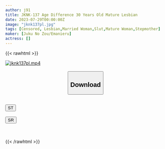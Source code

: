 ```yaml
---
author: j91
title: JKNK-137 Age Difference 30 Years Old Mature Lesbian
date: 2023-07-29T00:00:00Z
image: "jknk137pl.jpg"
tags: [Censored, Lesbian,Married Woman,Slut,Mature Woman,Stepmother]
maker: [Juku No Zou/Emanieru]
actress: []
---
```



{{< rawhtml >}}

<div class="video" data-videoid="8RKoJpqD82FoPLG">
    <a href="javascript:;">
        <img src="https://my.j91.asia/posts/jknk137pl/jknk137pl.jpg" width="WIDTH" height="HEIGHT" alt="jknk137pl.mp4" loading="lazy">
    </a>
</div>

<script type="text/javascript" src="https://j91.asia/asset/on-demand-st.js"></script>

<br>
  <link rel="stylesheet" href="https://j91.asia/asset/bs5.css">
  
  <center>
  <button class="btn btn-primary" type="button" data-bs-toggle="collapse" data-bs-target=".multi-collapse" aria-expanded="false" aria-controls="multiCollapseExample1 multiCollapseExample2"><h2>Download</h2></button></center>
</p>
<div class="row">
  <div class="col">
    <div class="collapse multi-collapse" id="multiCollapseExample1">
      <div class="card card-body">
	      	      <br>
<div class="buttons">  
<a href="https://streamtape.to/v/8RKoJpqD82FoPLG"><button class="btn-hover color-3"><i class="fa fa-download"></i> ST</button></a></div>
    </div>
  </div>
</div>
  <div class="col">
    <div class="collapse multi-collapse" id="multiCollapseExample2">
      <div class="card card-body">
	      <br>
<div class="buttons">
    <a href="https://streamruby.com/j0fcykjv5pu3.html"><button class="btn-hover color-9"><i class="fa fa-download"></i> SR</button></a></div>
<br><br>
      </div>
    </div>
  </div>
</div>

{{< /rawhtml >}}